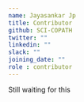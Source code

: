 ```yaml
---
name: Jayasankar Jp
title: Contributor
github: SCI-COPATH
twitter: ""
linkedin: ""
slack: ""
joining_date: ""
role : contributor
---
```


Still waiting for this
